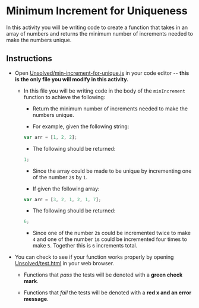# Minimum Increment for Uniqueness

In this activity you will be writing code to create a function that takes in an array of numbers and returns the minimum number of increments needed to make the numbers unique.

## Instructions

* Open [Unsolved/min-increment-for-unique.js](Unsolved/min-increment-for-unique.js) in your code editor -- **this is the only file you will modify in this activity.**

  * In this file you will be writing code in the body of the `minIncrement` function to achieve the following:

    * Return the minimum number of increments needed to make the numbers unique.

    * For example, given the following string:

    ```js
    var arr = [1, 2, 2];
    ```

    * The following should be returned:

    ```js
    1;
    ```

    * Since the array could be made to be unique by incrementing one of the number `2`s by `1`.

    * If given the following array:

    ```js
    var arr = [3, 2, 1, 2, 1, 7];
    ```

    * The following should be returned:

    ```js
    6;
    ```

    * Since one of the number `2`s could be incremented twice to make `4` and one of the number `1`s could be incremented four times to make `5`. Together this is `6` increments total.

* You can check to see if your function works properly by opening [Unsolved/test.html](Unsolved/test.html) in your web browser.

  * Functions that _pass_ the tests will be denoted with a **green check mark**.

  * Functions that _fail_ the tests will be denoted with a **red x and an error message**.
